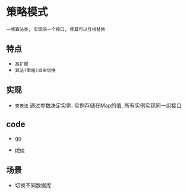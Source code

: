 # 策略模式

    一族算法类, 实现同一个接口, 使其可以互相替换

## 特点

- `高扩展`
- `算法(策略)自由切换`

## 实现

- `查表法` 通过参数决定实例. 实例存储在Map的值, 所有实例实现同一组接口

## code

- [go](src/go/dp/strategy.go)

- [php](src/php_design_patterns/strategy/strategy.php)

## 场景

- 切换不同数据库